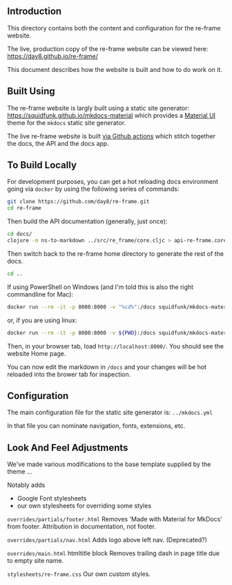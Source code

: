 ## Introduction 

This directory contains both the content and configuration for the re-frame website. 

The live, production copy of the re-frame website can be viewed here: 
https://day8.github.io/re-frame/

This document describes how the website is built and how to do work on it. 


## Built Using 

The re-frame website is largly built using a static site generator:
<https://squidfunk.github.io/mkdocs-material> which provides 
a [Material UI](https://material.io/) theme for the `mkdocs` static site generator.

The live re-frame website is built [via Github actions](https://github.com/day8/re-frame/blob/feature/mkdocs/.github/workflows/docs-workflow.yml)
which stitch together the docs, the API and the docs app.

## To Build Locally

For development purposes, you can get a hot reloading docs environment going via `docker` by using the following series of commands: 
```sh
git clone https://github.com/day8/re-frame.git
cd re-frame
```

Then build the API documentation (generally, just once):
```sh
cd docs/
clojure -m ns-to-markdown ../src/re_frame/core.cljc > api-re-frame.core.md 
```

Then switch back to the re-frame home directory to generate the rest of the docs. 
```sh
cd ..
```

If using PowerShell on Windows (and I'm told this is also the right commandline for Mac):
```sh
docker run --rm -it -p 8000:8000 -v "%cd%":/docs squidfunk/mkdocs-material:5.1.1
```
or, if you are using linux:
```sh
docker run --rm -it -p 8000:8000 -v ${PWD}:/docs squidfunk/mkdocs-material:5.1.1
```

Then, in your browser tab, load `http://localhost:8000/`. You should see the website Home page. 

You can now edit the markdown in `/docs` and your changes will be hot reloaded into the brower tab for inspection.


## Configuration

The main configuration file for the static site generator is:
`../mkdocs.yml`

In that file you can nominate navigation, fonts, extensions, etc.

## Look And Feel Adjustments 

We've made various modifications to the base template supplied by the theme ... 

Notably adds
- Google Font stylesheets
- our own stylesheets for overriding some styles

`overrides/partials/footer.html`
Removes 'Made with Material for MkDocs' from footer.
Attribution in documentation, not footer.

`overrides/partials/nav.html`
Adds logo above left nav. (Deprecated?)

`overrides/main.html`
htmltitle block
Removes trailing dash in page title due to empty site name.

`stylesheets/re-frame.css`
Our own custom styles.
